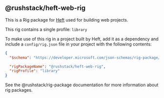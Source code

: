 ## @rushstack/heft-web-rig

This is a Rig package for [Heft](https://www.npmjs.com/package/@rushstack/heft)
used for building web projects.

This rig contains a single profile: `library`

To make use of this rig in a project built by Heft, add it as a dependency and include a
`config/rig.json` file in your project with the following contents:

```JSON
{
  "$schema": "https://developer.microsoft.com/json-schemas/rig-package/rig.schema.json",

  "rigPackageName": "@rushstack/heft-web-rig",
  "rigProfile": "library"
}
```

See the @rushstack/rig-package documentation for more information about rig packages.
